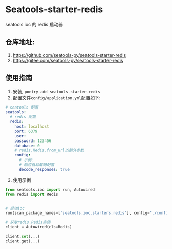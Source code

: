 # Seatools-starter-redis

seatools ioc 的 redis 启动器

## 仓库地址:
1. https://github.com/seatools-py/seatools-starter-redis
2. https://gitee.com/seatools-py/seatools-starter-redis

## 使用指南
1. 安装, `poetry add seatools-starter-redis`
2. 配置文件`config/application.yml`配置如下:
```yaml
# seatools 配置
seatools:
  # redis 配置
  redis:
    host: localhost
    port: 6379
    user:
    password: 123456
    database: 0
    # redis.Redis.from_url的额外参数
    config:
      # 示例:
      # 响应自动解码配置
      decode_responses: true
```
3. 使用示例
```python
from seatools.ioc import run, Autowired
from redis import Redis


# 启动ioc
run(scan_package_names=['seatools.ioc.starters.redis'], config='./config')

# 获取redis.Redis实例
client = Autowired(cls=Redis)

client.set(...)
client.get(...)

```
